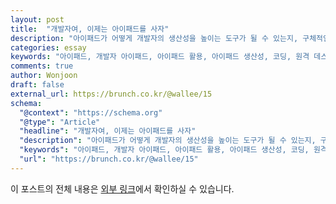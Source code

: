 ```yaml
---
layout: post
title:  "개발자여, 이제는 아이패드를 사자"
description: "아이패드가 어떻게 개발자의 생산성을 높이는 도구가 될 수 있는지, 구체적인 활용 사례와 추천 앱을 통해 소개합니다. 코딩부터 문서 작업, 원격 접속까지 아이패드의 새로운 가능성을 확인해보세요."
categories: essay
keywords: "아이패드, 개발자 아이패드, 아이패드 활용, 아이패드 생산성, 코딩, 원격 데스크톱"
comments: true
author: Wonjoon
draft: false
external_url: https://brunch.co.kr/@wallee/15
schema:
  "@context": "https://schema.org"
  "@type": "Article"
  "headline": "개발자여, 이제는 아이패드를 사자"
  "description": "아이패드가 어떻게 개발자의 생산성을 높이는 도구가 될 수 있는지, 구체적인 활용 사례와 추천 앱을 통해 소개합니다. 코딩부터 문서 작업, 원격 접속까지 아이패드의 새로운 가능성을 확인해보세요."
  "keywords": "아이패드, 개발자 아이패드, 아이패드 활용, 아이패드 생산성, 코딩, 원격 데스크톱"
  "url": "https://brunch.co.kr/@wallee/15"
---
```


이 포스트의 전체 내용은 [외부 링크](https://brunch.co.kr/@wallee/15)에서 확인하실 수 있습니다.
